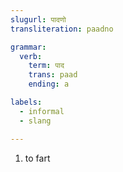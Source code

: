 ```yaml
---
slugurl: पादणो
transliteration: paadno

grammar:
  verb:
    term: पाद
    trans: paad
    ending: a

labels:
  - informal
  - slang

---
```


<word-pos pos="verb">

<word-meanings>

1. <w-labels :labels="labels"/></w-labels> to fart

</word-meanings>

<verb-conj :grammar="grammar"></verb-conj>

</word-pos>
